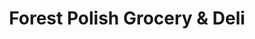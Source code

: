 ---
title: "Forest Polish Grocery & Deli"
url: /ridgewood/forest-polish-grocery-und-deli/
shop: Lebensmittel
---